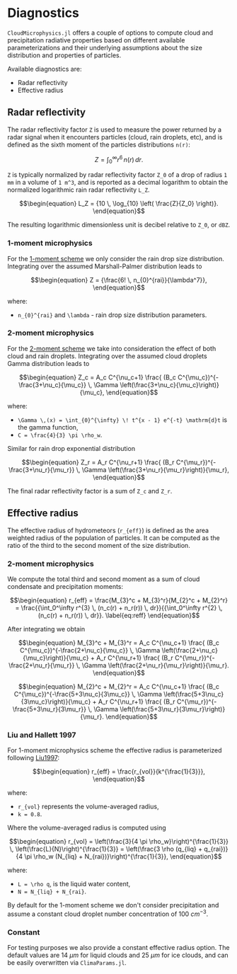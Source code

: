 # Diagnostics

`CloudMicrophysics.jl` offers a couple of options to compute cloud and precipitation
radiative properties based on different available parameterizations and their
underlying assumptions about the size distribution and properties of particles.

Available diagnostics are:
 - Radar reflectivity
 - Effective radius

## Radar reflectivity

The radar reflectivity factor ``Z`` is used to measure the power returned
  by a radar signal when it encounters particles (cloud, rain droplets, etc),
  and is defined as the sixth moment of the particles distributions ``n(r)``:

```math
\begin{equation}
Z = {\int_0^\infty r^{6} \, n(r) \, dr}.
\label{eq:Z}
\end{equation}
```

``Z`` is typically normalized by radar reflectivity factor ``Z_0``
of a drop of radius ``1 mm`` in a volume of ``1 m^3``, and is reported
as a decimal logarithm to obtain the normalized
logarithmic rain radar reflectivity ``L_Z``.
```math
\begin{equation}
L_Z = {10 \, \log_{10} \left( \frac{Z}{Z_0} \right)}.
\end{equation}
```
The resulting logarithmic dimensionless unit is decibel relative to ``Z_0``, or ``dBZ``.

### 1-moment microphysics

For the [1-moment scheme](https://clima.github.io/CloudMicrophysics.jl/dev/Microphysics1M/)
  we only consider the rain drop size distribution.
Integrating over the assumed Marshall-Palmer distribution leads to
```math
\begin{equation}
Z = {\frac{6! \, n_{0}^{rai}}{\lambda^7}},
\end{equation}
```
where:
 - ``n_{0}^{rai}`` and ``\lambda`` - rain drop size distribution parameters.

### 2-moment microphysics

For the [2-moment scheme](https://clima.github.io/CloudMicrophysics.jl/dev/Microphysics2M/)
  we take into consideration the effect of both cloud and rain droplets.
Integrating over the assumed cloud droplets Gamma distribution leads to
```math
\begin{equation}
Z_c = A_c C^{\nu_c+1} \frac{ (B_c C^{\mu_c})^{-\frac{3+\nu_c}{\mu_c}} \, \Gamma \left(\frac{3+\nu_c}{\mu_c}\right)}{\mu_c},
\end{equation}
```
where:
 - ``\Gamma \,(x) = \int_{0}^{\infty} \! t^{x - 1} e^{-t} \mathrm{d}t`` is the gamma function,
 - ``C = \frac{4}{3} \pi \rho_w``.

Similar for rain drop exponential distribution
```math
\begin{equation}
Z_r = A_r C^{\nu_r+1} \frac{ (B_r C^{\mu_r})^{-\frac{3+\nu_r}{\mu_r}} \, \Gamma \left(\frac{3+\nu_r}{\mu_r}\right)}{\mu_r},
\end{equation}
```
The final radar reflectivity factor is a sum of ``Z_c`` and ``Z_r``.

## Effective radius

The effective radius of hydrometeors (``r_{eff}``) is defined as
the area weighted radius of the population of particles.
It can be computed as the ratio of the third to the second moment
of the size distribution.

### 2-moment microphysics

We compute the total third and second moment as a sum of cloud condensate and
precipitation moments:
```math
\begin{equation}
r_{eff} = \frac{M_{3}^c + M_{3}^r}{M_{2}^c + M_{2}^r} = \frac{{\int_0^\infty r^{3} \, (n_c(r) + n_r(r)) \, dr}}{{\int_0^\infty r^{2} \, (n_c(r) + n_r(r)) \, dr}}.
\label{eq:reff}
\end{equation}
```
After integrating we obtain
```math
\begin{equation}
M_{3}^c + M_{3}^r = A_c C^{\nu_c+1} \frac{ (B_c C^{\mu_c})^{-\frac{2+\nu_c}{\mu_c}} \, \Gamma \left(\frac{2+\nu_c}{\mu_c}\right)}{\mu_c} + A_r C^{\nu_r+1} \frac{ (B_r C^{\mu_r})^{-\frac{2+\nu_r}{\mu_r}} \, \Gamma \left(\frac{2+\nu_r}{\mu_r}\right)}{\mu_r}.
\end{equation}
```
```math
\begin{equation}
M_{2}^c + M_{2}^r = A_c C^{\nu_c+1} \frac{ (B_c C^{\mu_c})^{-\frac{5+3\nu_c}{3\mu_c}} \, \Gamma \left(\frac{5+3\nu_c}{3\mu_c}\right)}{\mu_c} + A_r C^{\nu_r+1} \frac{ (B_r C^{\mu_r})^{-\frac{5+3\nu_r}{3\mu_r}} \, \Gamma \left(\frac{5+3\nu_r}{3\mu_r}\right)}{\mu_r}.
\end{equation}
```

### Liu and Hallett 1997

For 1-moment microphysics scheme the effective radius
is parameterized following [Liu1997](@cite):

```math
\begin{equation}
  r_{eff} = \frac{r_{vol}}{k^{\frac{1}{3}}},
\end{equation}
```
where:
  - ``r_{vol}`` represents the volume-averaged radius,
  - ``k = 0.8``.

Where the volume-averaged radius is computed using
```math
\begin{equation}
  r_{vol} = \left(\frac{3}{4 \pi \rho_w}\right)^{\frac{1}{3}} \, \left(\frac{L}{N}\right)^{\frac{1}{3}} = \left(\frac{3  \rho (q_{liq} + q_{rai})}{4 \pi \rho_w (N_{liq} + N_{rai})}\right)^{\frac{1}{3}},
\end{equation}
```
where:
  - ``L = \rho q``, is the liquid water content,
  - ``N = N_{liq} + N_{rai}``.

By default for the 1-moment scheme we don't consider precipitation and assume
a constant cloud droplet number concentration of 100 $cm^{-3}$.

### Constant

For testing purposes we also provide a constant effective radius option.
The default values are 14 $\mu m$ for liquid clouds and 25 $\mu m$ for ice clouds,
and can be easily overwritten via `ClimaParams.jl`.

